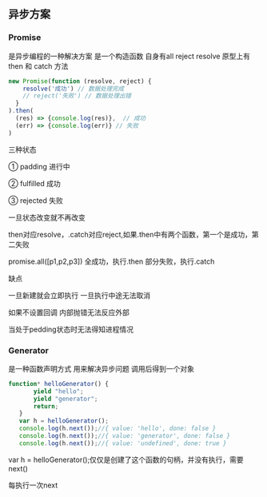 异步方案
---
### Promise
是异步编程的一种解决方案 是一个构造函数 自身有all reject resolve 原型上有 then 和 catch 方法
```js
new Promise(function (resolve, reject) {
    resolve('成功') // 数据处理完成
    // reject('失败') // 数据处理出错
  }
).then(
  (res) => {console.log(res)},  // 成功
  (err) => {console.log(err)} // 失败
)
```

三种状态

① padding 进行中
 
② fulfilled 成功

③ rejected 失败

一旦状态改变就不再改变

then对应resolve，.catch对应reject,如果.then中有两个函数，第一个是成功，第二失败

promise.all([p1,p2,p3]) 全成功，执行.then 部分失败，执行.catch

缺点

一旦新建就会立即执行 一旦执行中途无法取消

如果不设置回调 内部抛错无法反应外部

当处于pedding状态时无法得知进程情况

### Generator
是一种函数声明方式 用来解决异步问题 调用后得到一个对象
```js
function* helloGenerator() {
       yield "hello";
       yield "generator";
       return;
   }
   var h = helloGenerator();
   console.log(h.next());//{ value: 'hello', done: false }
   console.log(h.next());//{ value: 'generator', done: false }
   console.log(h.next());//{ value: 'undefined', done: true }
```

var h = helloGenerator();仅仅是创建了这个函数的句柄，并没有执行，需要next()

每执行一次next